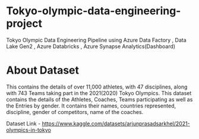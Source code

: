 # Tokyo-olympic-data-engineering-project
Tokyo Olympic Data Engineering Pipeline using Azure Data Factory , Data Lake Gen2 , Azure Databricks , Azure Synapse Analytics(Dashboard)

# About Dataset

This contains the details of over 11,000 athletes, with 47 disciplines, along with 743 Teams taking part in the 2021(2020) Tokyo Olympics.
This dataset contains the details of the Athletes, Coaches, Teams participating as well as the Entries by gender. It contains their names, countries represented, discipline, gender of competitors, name of the coaches.

Dataset Link - https://www.kaggle.com/datasets/arjunprasadsarkhel/2021-olympics-in-tokyo

